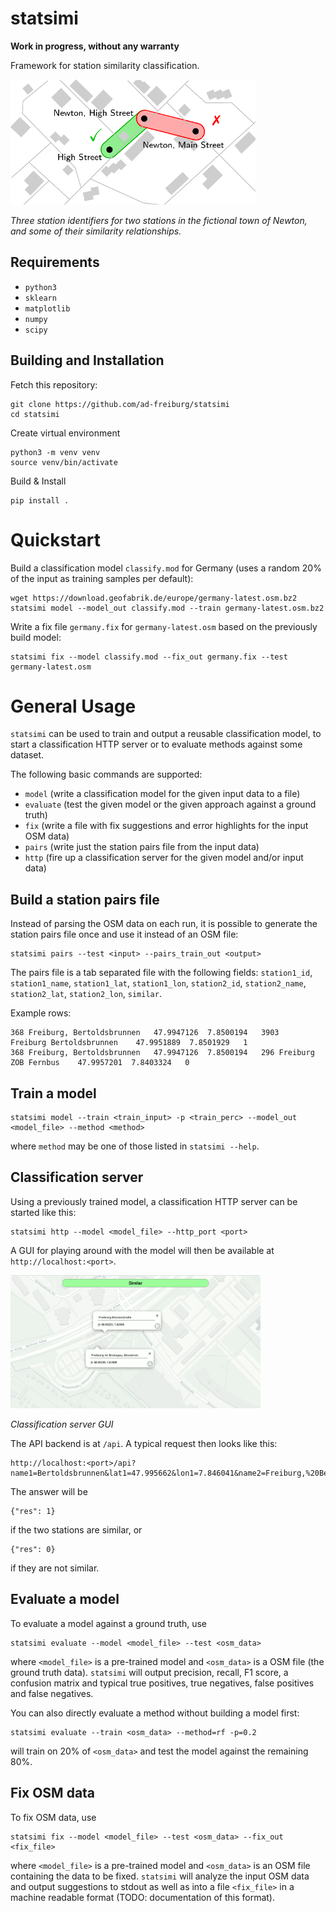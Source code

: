 # statsimi

**Work in progress, without any warranty**

Framework for station similarity classification.

[![Two stations, marked by 3 station identifiers, in the fictional town of Newton.](example_res.png?raw=true)](example.png?raw=true)

*Three station identifiers for two stations in the fictional town of Newton, and some of their similarity relationships.*

## Requirements

 * `python3`
 * `sklearn`
 * `matplotlib`
 * `numpy`
 * `scipy`

## Building and Installation

Fetch this repository:

```
git clone https://github.com/ad-freiburg/statsimi
cd statsimi
```
Create virtual environment
```
python3 -m venv venv
source venv/bin/activate
```
Build & Install
```
pip install .
```

# Quickstart

Build a classification model `classify.mod` for Germany (uses a random 20% of the input as training samples per default):

```
wget https://download.geofabrik.de/europe/germany-latest.osm.bz2
statsimi model --model_out classify.mod --train germany-latest.osm.bz2
```

Write a fix file `germany.fix` for `germany-latest.osm` based on the previously build model:

```
statsimi fix --model classify.mod --fix_out germany.fix --test germany-latest.osm
```

# General Usage

`statsimi` can be used to train and output a reusable classification model, to start a classification HTTP server or to evaluate methods against some dataset.

The following basic commands are supported:

* `model` (write a classification model for the given input data to a file)
* `evaluate` (test the given model or the given approach against a ground truth)
* `fix`	(write a file with fix suggestions and error highlights for the input OSM data)
* `pairs` (write just the station pairs file from the input data)
* `http` (fire up a classification server for the given model and/or input data)

## Build a station pairs file

Instead of parsing the OSM data on each run, it is possible to generate the station pairs file once and use it instead of an OSM file:

```
statsimi pairs --test <input> --pairs_train_out <output>
```

The pairs file is a tab separated file with the following fields: `station1_id`, `station1_name`, `station1_lat`, `station1_lon`, `station2_id`, `station2_name`, `station2_lat`, `station2_lon`, `similar`.

Example rows:

```
368 Freiburg, Bertoldsbrunnen	47.9947126	7.8500194	3903	Freiburg Bertoldsbrunnen	47.9951889	7.8501929	1
368	Freiburg, Bertoldsbrunnen	47.9947126	7.8500194	296	Freiburg ZOB Fernbus	47.9957201	7.8403324	0
```

## Train a model
```
statsimi model --train <train_input> -p <train_perc> --model_out <model_file> --method <method>
```
where `method` may be one of those listed in `statsimi --help`.

## Classification server
Using a previously trained model, a classification HTTP server can be started like this:
```
statsimi http --model <model_file> --http_port <port>
```

A GUI for playing around with the model will then be available at `http://localhost:<port>`.

[![Classification server GUI.](gui_res.png?raw=true)](gui.png?raw=true)

*Classification server GUI*

The API backend is at `/api`. A typical request then looks like this:
```
http://localhost:<port>/api?name1=Bertoldsbrunnen&lat1=47.995662&lon1=7.846041&name2=Freiburg,%20Bertoldsbrunnen&lat2=47.995321&lon2=7.846341
```

The answer will be

```
{"res": 1}
```
if the two stations are similar, or
```
{"res": 0}
```
if they are not similar.

## Evaluate a model

To evaluate a model against a ground truth, use

```
statsimi evaluate --model <model_file> --test <osm_data>
```

where `<model_file>` is a pre-trained model and `<osm_data>` is a OSM file (the ground truth data). `statsimi` will output precision, recall, F1 score, a confusion matrix and typical true positives, true negatives, false positives and false negatives.

You can also directly evaluate a method without building a model first:

```
statsimi evaluate --train <osm_data> --method=rf -p=0.2
```

will train on 20% of ``<osm_data>`` and test the model against the remaining 80%.

## Fix OSM data

To fix OSM data, use

```
statsimi fix --model <model_file> --test <osm_data> --fix_out <fix_file>
```

where `<model_file>` is a pre-trained model and `<osm_data>` is an OSM file containing the data to be fixed. `statsimi` will analyze the input OSM data and output suggestions to stdout as well as into a file `<fix_file>` in a machine readable format (TODO: documentation of this format).
